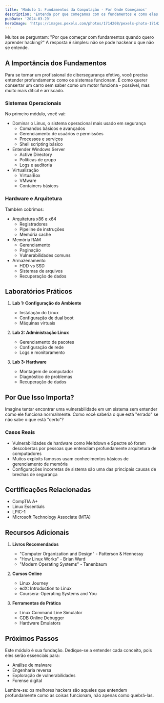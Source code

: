 ```yaml
---
title: 'Módulo 1: Fundamentos da Computação - Por Onde Começamos'
description: 'Entenda por que começamos com os fundamentos e como eles são essenciais para sua carreira em cibersegurança'
pubDate: '2024-03-20'
heroImage: 'https://images.pexels.com/photos/1714208/pexels-photo-1714208.jpeg'
---
```


Muitos se perguntam: "Por que começar com fundamentos quando quero aprender hacking?" A resposta é simples: não se pode hackear o que não se entende.

## A Importância dos Fundamentos

Para se tornar um profissional de cibersegurança efetivo, você precisa entender profundamente como os sistemas funcionam. É como querer consertar um carro sem saber como um motor funciona - possível, mas muito mais difícil e arriscado.

### Sistemas Operacionais

No primeiro módulo, você vai:
- Dominar o Linux, o sistema operacional mais usado em segurança
  - Comandos básicos e avançados
  - Gerenciamento de usuários e permissões
  - Processos e serviços
  - Shell scripting básico
- Entender Windows Server
  - Active Directory
  - Políticas de grupo
  - Logs e auditoria
- Virtualização
  - VirtualBox
  - VMware
  - Containers básicos

### Hardware e Arquitetura

Também cobrimos:
- Arquitetura x86 e x64
  - Registradores
  - Pipeline de instruções
  - Memória cache
- Memória RAM
  - Gerenciamento
  - Paginação
  - Vulnerabilidades comuns
- Armazenamento
  - HDD vs SSD
  - Sistemas de arquivos
  - Recuperação de dados

## Laboratórios Práticos

1. **Lab 1: Configuração do Ambiente**
   - Instalação do Linux
   - Configuração de dual boot
   - Máquinas virtuais

2. **Lab 2: Administração Linux**
   - Gerenciamento de pacotes
   - Configuração de rede
   - Logs e monitoramento

3. **Lab 3: Hardware**
   - Montagem de computador
   - Diagnóstico de problemas
   - Recuperação de dados

## Por Que Isso Importa?

Imagine tentar encontrar uma vulnerabilidade em um sistema sem entender como ele funciona normalmente. Como você saberia o que está "errado" se não sabe o que está "certo"?

### Casos Reais

- Vulnerabilidades de hardware como Meltdown e Spectre só foram descobertas por pessoas que entendiam profundamente arquitetura de computadores
- Muitos exploits famosos usam conhecimentos básicos de gerenciamento de memória
- Configurações incorretas de sistema são uma das principais causas de brechas de segurança

## Certificações Relacionadas

- CompTIA A+
- Linux Essentials
- LPIC-1
- Microsoft Technology Associate (MTA)

## Recursos Adicionais

1. **Livros Recomendados**
   - "Computer Organization and Design" - Patterson & Hennessy
   - "How Linux Works" - Brian Ward
   - "Modern Operating Systems" - Tanenbaum

2. **Cursos Online**
   - Linux Journey
   - edX: Introduction to Linux
   - Coursera: Operating Systems and You

3. **Ferramentas de Prática**
   - Linux Command Line Simulator
   - GDB Online Debugger
   - Hardware Emulators

## Próximos Passos

Este módulo é sua fundação. Dedique-se a entender cada conceito, pois eles serão essenciais para:
- Análise de malware
- Engenharia reversa
- Exploração de vulnerabilidades
- Forense digital

Lembre-se: os melhores hackers são aqueles que entendem profundamente como as coisas funcionam, não apenas como quebrá-las.